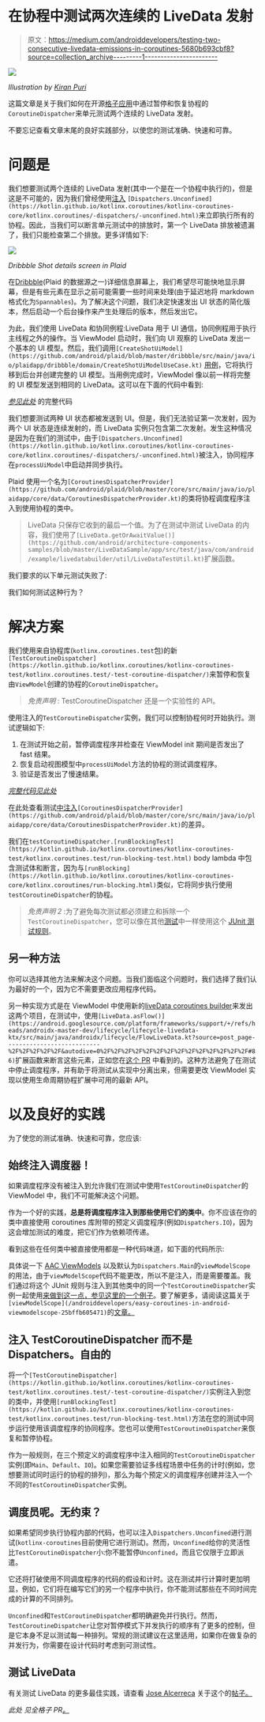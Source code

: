 # 在协程中测试两次连续的 LiveData 发射

> 原文：<https://medium.com/androiddevelopers/testing-two-consecutive-livedata-emissions-in-coroutines-5680b693cbf8?source=collection_archive---------1----------------------->

![](img/769e68b9f4278ed822bf44d65714a12a.png)

*Illustration by* [*Kiran Puri*](https://twitter.com/_kiranpuri)

这篇文章是关于我们如何在开源[格子应用](https://github.com/android/plaid)中通过暂停和恢复协程的`CoroutineDispatcher`来单元测试两个连续的 LiveData 发射。

不要忘记查看文章末尾的良好实践部分，以使您的测试准确、快速和可靠。

# 问题是

我们想要测试两个连续的 LiveData 发射(其中一个是在一个协程中执行的)，但是这是不可能的，因为我们曾经使用[注入](https://github.com/android/plaid/pull/695/files#diff-0c645491d198785a12b5fa5afd6598f5) `[Dispatchers.Unconfined](https://kotlin.github.io/kotlinx.coroutines/kotlinx-coroutines-core/kotlinx.coroutines/-dispatchers/-unconfined.html)`来立即执行所有的协程。因此，当我们可以断言单元测试中的排放时，第一个 LiveData 排放被遗漏了，我们只能检查第二个排放。更多详情如下:

![](img/cd75c5bb296b9382f0c43f3efb928bc1.png)

*Dribbble Shot details screen in Plaid*

在[Dribbble](http://www.dribbble.com)(Plaid 的数据源之一)详细信息屏幕上，我们希望尽可能快地显示屏幕，但是有些元素在显示之前可能需要一些时间来处理(由于延迟地将 markdown 格式化为`Spannables`)。为了解决这个问题，我们决定快速发出 UI 状态的简化版本，然后启动一个后台操作来产生处理后的版本，然后发出它。

为此，我们使用 LiveData 和协同例程:LiveData 用于 UI 通信，协同例程用于执行主线程之外的操作。当 ViewModel 启动时，我们向 UI 观察的 LiveData 发出一个基本的 UI 模型。然后，我们调用`[CreateShotUiModel](https://github.com/android/plaid/blob/master/dribbble/src/main/java/io/plaidapp/dribbble/domain/CreateShotUiModelUseCase.kt)` [用例](https://github.com/android/plaid/blob/master/dribbble/src/main/java/io/plaidapp/dribbble/domain/CreateShotUiModelUseCase.kt)，它将执行移到后台并创建完整的 UI 模型。当用例完成时，ViewModel 像以前一样将完整的 UI 模型发送到相同的 LiveData。这可以在下面的代码中看到:

[*参见此处*](https://github.com/android/plaid/blob/master/dribbble/src/main/java/io/plaidapp/dribbble/ui/shot/ShotViewModel.kt) 的完整代码

我们想要测试两种 UI 状态都被发送到 UI。但是，我们无法验证第一次发射，因为两个 UI 状态是连续发射的，而 LiveData 实例只包含第二次发射。发生这种情况是因为在我们的测试中，由于`[Dispatchers.Unconfined](https://kotlin.github.io/kotlinx.coroutines/kotlinx-coroutines-core/kotlinx.coroutines/-dispatchers/-unconfined.html)`被注入，协同程序在`processUiModel`中启动并同步执行。

Plaid 使用一个名为`[CoroutinesDispatcherProvider](https://github.com/android/plaid/blob/master/core/src/main/java/io/plaidapp/core/data/CoroutinesDispatcherProvider.kt)`的类将协程调度程序注入到使用协程的类中。

> LiveData 只保存它收到的最后一个值。为了在测试中测试 LiveData 的内容，我们使用了`[LiveData.getOrAwaitValue()](https://github.com/android/architecture-components-samples/blob/master/LiveDataSample/app/src/test/java/com/android/example/livedatabuilder/util/LiveDataTestUtil.kt)`扩展函数。

我们要求的以下单元测试失败了:

我们如何测试这种行为？

# 解决方案

我们使用来自协程库(`kotlinx.coroutines.test`包)的新`[TestCoroutineDispatcher](https://kotlin.github.io/kotlinx.coroutines/kotlinx-coroutines-test/kotlinx.coroutines.test/-test-coroutine-dispatcher/)`来暂停和恢复由`ViewModel`创建的协程的`CoroutineDispatcher`。

> *免责声明* : TestCoroutineDispatcher 还是一个实验性的 API。

使用注入的`TestCoroutineDispatcher`实例，我们可以控制协程何时开始执行。测试逻辑如下:

1.  在测试开始之前，暂停调度程序并检查在 ViewModel init 期间是否发出了 fast 结果。
2.  恢复启动视图模型中`processUiModel`方法的协程的测试调度程序。
3.  验证是否发出了慢速结果。

[*完整代码见此处*](https://github.com/android/plaid/blob/master/dribbble/src/test/java/io/plaidapp/dribbble/ui/shot/ShotViewModelTest.kt#L159)

在此处查看测试[中注入](https://github.com/android/plaid/pull/695/files#diff-0c645491d198785a12b5fa5afd6598f5)`[CoroutinesDispatcherProvider](https://github.com/android/plaid/blob/master/core/src/main/java/io/plaidapp/core/data/CoroutinesDispatcherProvider.kt)`的差异。

我们在`testCoroutineDispatcher.[runBlockingTest](https://kotlin.github.io/kotlinx.coroutines/kotlinx-coroutines-test/kotlinx.coroutines.test/run-blocking-test.html)` body lambda 中包含测试体和断言，因为与`[runBlocking](https://kotlin.github.io/kotlinx.coroutines/kotlinx-coroutines-core/kotlinx.coroutines/run-blocking.html)`类似，它将同步执行使用`testCoroutineDispatcher`的协程。

> *免责声明 2* :为了避免每次测试都必须建立和拆除一个`TestCoroutineDispatcher`，您可以像在其他[测试](https://github.com/android/plaid/blob/master/search/src/test/java/io/plaidapp/search/ui/SearchViewModelTest.kt)中一样使用这个 [JUnit 测试规则](https://github.com/android/plaid/blob/master/test_shared/src/main/java/io/plaidapp/test/shared/MainCoroutineRule.kt)。

## 另一种方法

你可以选择其他方法来解决这个问题。当我们面临这个问题时，我们选择了我们认为最好的一个，因为它不需要更改应用程序代码。

另一种实现方式是在 ViewModel 中使用新的[liveData coroutines builder](https://developer.android.com/topic/libraries/architecture/coroutines#livedata)来发出这两个项目，在测试中，使用`[LiveData.asFlow()](https://android.googlesource.com/platform/frameworks/support/+/refs/heads/androidx-master-dev/lifecycle/lifecycle-livedata-ktx/src/main/java/androidx/lifecycle/FlowLiveData.kt?source=post_page---------------------------%2F%2F%2F%2F%2F&autodive=0%2F%2F%2F%2F%2F%2F%2F%2F%2F%2F%2F%2F%2F%2F#86)`扩展函数来断言这些元素，正如您在[这个 PR](https://github.com/android/plaid/pull/770) 中看到的。这种方法避免了在测试中停止调度程序，并有助于将测试从实现中分离出来，但需要更改 ViewModel 实现以使用生命周期协程扩展中可用的最新 API。

# 以及良好的实践

为了使您的测试准确、快速和可靠，您应该:

## 始终注入调度器！

如果调度程序没有被注入到允许我们在测试中使用`TestCoroutineDispatcher`的 ViewModel 中，我们不可能解决这个问题。

作为一个好的实践，**总是将调度程序注入到那些使用它们的类中**。你不应该在你的类中直接使用 coroutines 库附带的预定义调度程序(例如`Dispatchers.IO`)，因为这会增加测试的难度，把它们作为依赖项传递。

看到这些在任何类中被直接使用都是一种代码味道，如下面的代码所示:

具体说一下 [AAC ViewModels](https://developer.android.com/topic/libraries/architecture/viewmodel) 以及默认为`Dispatchers.Main`的`viewModelScope`的用法，由于`viewModelScope`代码不能更改，所以不是注入，而是需要覆盖。我们通过将这个 JUnit 规则与注入到其他类中的同一个`TestCoroutineDispatcher`实例一起使用[来做到这一点，参见](https://github.com/android/plaid/blob/master/test_shared/src/main/java/io/plaidapp/test/shared/MainCoroutineRule.kt)[这里的一个例子](https://github.com/android/plaid/blob/master/search/src/test/java/io/plaidapp/search/ui/SearchViewModelTest.kt#L72)。要了解更多，请阅读这篇关于 `[viewModelScope](/androiddevelopers/easy-coroutines-in-android-viewmodelscope-25bffb605471)`的[文章。](/androiddevelopers/easy-coroutines-in-android-viewmodelscope-25bffb605471)

## 注入 TestCoroutineDispatcher 而不是 Dispatchers。自由的

将一个`[TestCoroutineDispatcher](https://kotlin.github.io/kotlinx.coroutines/kotlinx-coroutines-test/kotlinx.coroutines.test/-test-coroutine-dispatcher/)`实例注入到您的类中，并使用`[runBlockingTest](https://kotlin.github.io/kotlinx.coroutines/kotlinx-coroutines-test/kotlinx.coroutines.test/run-blocking-test.html)`方法在您的测试中同步运行使用该调度程序的协同程序。您也可以使用`TestCoroutineDispatcher`来恢复和暂停协程。

作为一般规则，在三个预定义的调度程序中注入相同的`TestCoroutineDispatcher`实例(即`Main`、`Default`、`IO`)。如果您需要验证多线程场景中任务的计时(例如，您想要测试同时运行的协程的排列)，那么为每个预定义的调度程序创建并注入一个不同的`TestCoroutineDispatcher`实例。

## **调度员呢。无约束？**

如果希望同步执行协程内部的代码，也可以注入`Dispatchers.Unconfined`进行测试(`kotlinx-coroutines`目前使用它进行测试)。然而，`Unconfined`给你的灵活性比`TestCoroutineDispatcher`小:你不能暂停`Unconfined`，而且它仅限于立即派遣。

它还将打破使用不同调度程序的代码的假设和计时。这在测试并行计算时更加明显，例如，它们将在编写它们的另一个程序中执行，你不能测试那些在不同时间完成的计算的不同排列。

`Unconfined`和`TestCoroutineDispatcher`都明确避免并行执行。然而，`TestCoroutineDispatcher`让您对暂停模式下并发执行的顺序有了更多的控制，但是它本身不足以测试每一种排列。常规的测试建议在这里适用，如果你在做复杂的并发行为，你需要在设计代码时考虑到可测试性。

## 测试 LiveData

有关测试 LiveData 的更多最佳实践，请查看 [Jose Alcerreca](https://twitter.com/ppvi) 关于这个的[帖子。](/androiddevelopers/unit-testing-livedata-and-other-common-observability-problems-bb477262eb04)

*此处* *见全格子 PR*[*。*](https://github.com/android/plaid/pull/695)